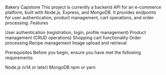 Bakery Capstone
This project is currently a backend API for an e-commerce platform, built with Node.js, Express, and MongoDB. It provides endpoints for user authentication, product management, cart operations, and order processing.
Features

User authentication (registration, login, profile management)
Product management (CRUD operations)
Shopping cart functionality
Order processing
Recipe management
Image upload and retrieval

Prerequisites
Before you begin, ensure you have met the following requirements:

Node.js (v14 or later)
MongoDB
npm or yarn
